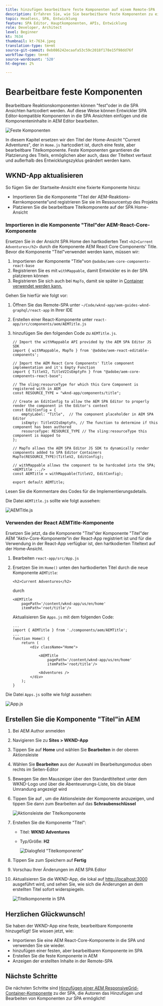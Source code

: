 ```yaml
---
title: hinzufügen bearbeitbare feste Komponenten auf einem Remote-SPA
description: Erfahren Sie, wie Sie bearbeitbare feste Komponenten zu einer Remote-SPA hinzufügen.
topic: Headless, SPA, Entwicklung
feature: SPA Editor, Hauptkomponenten, APIs, Entwicklung
role: Developer, Architect
level: Beginner
kt: 7634
thumbnail: kt-7634.jpeg
translation-type: tm+mt
source-git-commit: 0eb086242ecaafa53c59c2018f178e15f98dd76f
workflow-type: tm+mt
source-wordcount: '520'
ht-degree: 2%

---
```



# Bearbeitbare feste Komponenten

Bearbeitbare Reaktionskomponenten können &quot;fest&quot;oder in die SPA Ansichten hartcodiert werden. Auf diese Weise können Entwickler SPA Editor-kompatible Komponenten in die SPA Ansichten einfügen und die Komponenteninhalte in AEM Editor bearbeiten.

![Feste Komponenten](./assets/spa-fixed-component/intro.png)

In diesem Kapitel ersetzen wir den Titel der Home-Ansicht &quot;Current Adventures&quot;, der in `Home.js` hartcodiert ist, durch eine feste, aber bearbeitbare Titelkomponente. Feste Komponenten garantieren die Platzierung des Titels, ermöglichen aber auch, dass der Titeltext verfasst und außerhalb des Entwicklungszyklus geändert werden kann.

## WKND-App aktualisieren

So fügen Sie der Startseite-Ansicht eine fixierte Komponente hinzu:

+ Importieren Sie die Komponente &quot;Titel der AEM-Reaktions-Kernkomponente&quot;und registrieren Sie sie im Ressourcentyp des Projekts
+ Platzieren Sie die bearbeitbare Titelkomponente auf der SPA Home-Ansicht

### Importieren in die Komponente &quot;Titel&quot;der AEM-React-Core-Komponente

Ersetzen Sie in der Ansicht SPA Home den hartkodierten Text `<h2>Current Adventures</h2>` durch die Komponente AEM React Core Components&#39; Title. Bevor die Komponente &quot;Titel&quot;verwendet werden kann, müssen wir:

1. Importieren der Komponente &quot;Title&quot;von `@adobe/aem-core-components-react-base`
1. Registrieren Sie es mit `withMappable`, damit Entwickler es in der SPA platzieren können
1. Registrieren Sie sich auch bei `MapTo`, damit sie später in [Container verwendet werden kann.](./spa-container-component.md)

Gehen Sie hierfür wie folgt vor:

1. Öffnen Sie das Remote-SPA unter `~/Code/wknd-app/aem-guides-wknd-graphql/react-app` in Ihrer IDE
1. Erstellen einer React-Komponente unter `react-app/src/components/aem/AEMTitle.js`
1. hinzufügen Sie den folgenden Code zu `AEMTitle.js`.

   ```
   // Import the withMappable API provided by the AEM SPA Editor JS SDK
   import { withMappable, MapTo } from '@adobe/aem-react-editable-components';
   
   // Import the AEM React Core Components' Title component implementation and it's Empty Function 
   import { TitleV2, TitleV2IsEmptyFn } from "@adobe/aem-core-components-react-base";
   
   // The sling:resourceType for which this Core Component is registered with in AEM
   const RESOURCE_TYPE = "wknd-app/components/title";
   
   // Create an EditConfig to allow the AEM SPA Editor to properly render the component in the Editor's context
   const EditConfig = {    
       emptyLabel: "Title",  // The component placeholder in AEM SPA Editor
       isEmpty: TitleV2IsEmptyFn, // The function to determine if this component has been authored
       resourceType: RESOURCE_TYPE // The sling:resourceType this component is mapped to
   };
   
   // MapTo allows the AEM SPA Editor JS SDK to dynamically render components added to SPA Editor Containers
   MapTo(RESOURCE_TYPE)(TitleV2, EditConfig);
   
   // withMappable allows the component to be hardcoded into the SPA; <AEMTitle .../>
   const AEMTitle = withMappable(TitleV2, EditConfig);
   
   export default AEMTitle;
   ```

Lesen Sie die Kommentare des Codes für die Implementierungsdetails.

Die Datei `AEMTitle.js` sollte wie folgt aussehen:

![AEMTitle.js](./assets/spa-fixed-component/aem-title-js.png)

### Verwenden der React AEMTitle-Komponente

Ersetzen Sie jetzt, da die Komponente &quot;Titel&quot;der Komponente &quot;Titel&quot;der AEM &quot;Aktiv-Core-Komponente&quot;in der React-App registriert ist und für die Verwendung in der React-App verfügbar ist, den hartkodierten Titeltext auf der Home-Ansicht.

1. Bearbeiten `react-app/src/App.js`
1. Ersetzen Sie im `Home()` unten den hartkodierten Titel durch die neue Komponente `AEMTitle`:

   ```
   <h2>Current Adventures</h2>
   ```

   durch

   ```
   <AEMTitle
       pagePath='/content/wknd-app/us/en/home' 
       itemPath='root/title'/>
   ```

   Aktualisieren Sie `Apps.js` mit dem folgenden Code:

   ```
   ...
   import { AEMTitle } from './components/aem/AEMTitle';
   ...
   function Home() {
       return (
           <div className="Home">
   
               <AEMTitle
                   pagePath='/content/wknd-app/us/en/home' 
                   itemPath='root/title'/>
   
               <Adventures />
           </div>
       );
   }
   ```

Die Datei `Apps.js` sollte wie folgt aussehen:

![App.js](./assets/spa-fixed-component/app-js.png)

## Erstellen Sie die Komponente &quot;Titel&quot;in AEM

1. Bei AEM Author anmelden
1. Navigieren Sie zu __Sites > WKND-App__
1. Tippen Sie auf __Home__ und wählen Sie __Bearbeiten__ in der oberen Aktionsleiste
1. Wählen Sie __Bearbeiten__ aus der Auswahl im Bearbeitungsmodus oben rechts im Seiten-Editor
1. Bewegen Sie den Mauszeiger über den Standardtiteltext unter dem WKND-Logo und über die Abenteuerungs-Liste, bis die blaue Umrandung angezeigt wird
1. Tippen Sie auf , um die Aktionsleiste der Komponente anzuzeigen, und tippen Sie dann zum Bearbeiten auf das __Schraubenschlüssel__

   ![Aktionsleiste der Titelkomponente](./assets/spa-fixed-component/title-action-bar.png)

1. Erstellen Sie die Komponente &quot;Titel&quot;:
   + Titel: __WKND Adventures__
   + Typ/Größe: __H2__

      ![Dialogfeld &quot;Titelkomponente&quot;](./assets/spa-fixed-component/title-dialog.png)

1. Tippen Sie zum Speichern auf __Fertig__
1. Vorschau Ihrer Änderungen im AEM SPA Editor
1. Aktualisieren Sie die WKND-App, die lokal auf [http://localhost:3000](http://localhost:3000) ausgeführt wird, und sehen Sie, wie sich die Änderungen an dem erstellten Titel sofort widerspiegeln.

   ![Titelkomponente in SPA](./assets/spa-fixed-component/title-final.png)

## Herzlichen Glückwunsch!

Sie haben der WKND-App eine feste, bearbeitbare Komponente hinzugefügt! Sie wissen jetzt, wie:

+ Importieren Sie eine AEM React-Core-Komponente in die SPA und verwenden Sie sie wieder.
+ hinzufügen einer festen, aber bearbeitbaren Komponente im SPA
+ Erstellen Sie die feste Komponente in AEM
+ Anzeigen der erstellten Inhalte in der Remote-SPA

## Nächste Schritte

Die nächsten Schritte sind [Hinzufügen einer AEM ResponsiveGrid-Container-Komponente](./spa-container-component.md) zu der SPA, die Autoren das Hinzufügen und Bearbeiten von Komponenten zur SPA ermöglicht!

